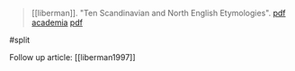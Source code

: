 > [[liberman]]. "Ten Scandinavian and North English Etymologies". [pdf](https://userpage.fu-berlin.de/~alvismal/6etym.pdf) [academia](https://www.academia.edu/857356/Ten-Scandinavian-and-North-English-Etymologies) [pdf](a/a-liberman1996.pdf)


#split 

Follow up article: [[liberman1997]]